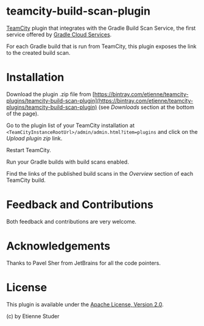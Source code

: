 # teamcity-build-scan-plugin

[TeamCity](https://www.jetbrains.com/teamcity/) plugin that integrates with the Gradle Build Scan Service, the first service offered by [Gradle Cloud Services](https://gradle.com).

For each Gradle build that is run from TeamCity, this plugin exposes the link to the created build scan.

# Installation

Download the plugin .zip file from [https://bintray.com/etienne/teamcity-plugins/teamcity-build-scan-plugin](https://bintray.com/etienne/teamcity-plugins/teamcity-build-scan-plugin) (see _Downloads_ section at the bottom of the page).

Go to the plugin list of your TeamCity installation at `<TeamCityInstanceRootUrl>/admin/admin.html?item=plugins` and click on the _Upload plugin zip_ link.

Restart TeamCity.

Run your Gradle builds with build scans enabled.

Find the links of the published build scans in the _Overview_ section of each TeamCity build.

# Feedback and Contributions

Both feedback and contributions are very welcome.

# Acknowledgements

Thanks to Pavel Sher from JetBrains for all the code pointers.

# License

This plugin is available under the [Apache License, Version 2.0](http://www.apache.org/licenses/LICENSE-2.0.html).

(c) by Etienne Studer
